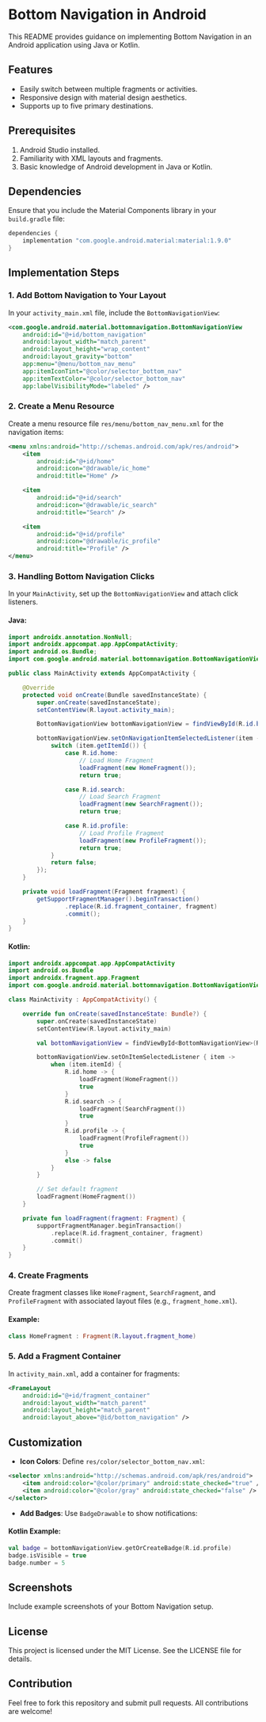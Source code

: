 # Bottom Navigation in Android

This README provides guidance on implementing Bottom Navigation in an Android application using Java or Kotlin.

## Features
- Easily switch between multiple fragments or activities.
- Responsive design with material design aesthetics.
- Supports up to five primary destinations.

## Prerequisites
1. Android Studio installed.
2. Familiarity with XML layouts and fragments.
3. Basic knowledge of Android development in Java or Kotlin.

## Dependencies
Ensure that you include the Material Components library in your `build.gradle` file:

```groovy
dependencies {
    implementation "com.google.android.material:material:1.9.0"
}
```

## Implementation Steps

### 1. Add Bottom Navigation to Your Layout
In your `activity_main.xml` file, include the `BottomNavigationView`:

```xml
<com.google.android.material.bottomnavigation.BottomNavigationView
    android:id="@+id/bottom_navigation"
    android:layout_width="match_parent"
    android:layout_height="wrap_content"
    android:layout_gravity="bottom"
    app:menu="@menu/bottom_nav_menu"
    app:itemIconTint="@color/selector_bottom_nav" 
    app:itemTextColor="@color/selector_bottom_nav"
    app:labelVisibilityMode="labeled" />
```

### 2. Create a Menu Resource
Create a menu resource file `res/menu/bottom_nav_menu.xml` for the navigation items:

```xml
<menu xmlns:android="http://schemas.android.com/apk/res/android">
    <item
        android:id="@+id/home"
        android:icon="@drawable/ic_home"
        android:title="Home" />

    <item
        android:id="@+id/search"
        android:icon="@drawable/ic_search"
        android:title="Search" />

    <item
        android:id="@+id/profile"
        android:icon="@drawable/ic_profile"
        android:title="Profile" />
</menu>
```

### 3. Handling Bottom Navigation Clicks
In your `MainActivity`, set up the `BottomNavigationView` and attach click listeners.

#### Java:
```java
import androidx.annotation.NonNull;
import androidx.appcompat.app.AppCompatActivity;
import android.os.Bundle;
import com.google.android.material.bottomnavigation.BottomNavigationView;

public class MainActivity extends AppCompatActivity {

    @Override
    protected void onCreate(Bundle savedInstanceState) {
        super.onCreate(savedInstanceState);
        setContentView(R.layout.activity_main);

        BottomNavigationView bottomNavigationView = findViewById(R.id.bottom_navigation);

        bottomNavigationView.setOnNavigationItemSelectedListener(item -> {
            switch (item.getItemId()) {
                case R.id.home:
                    // Load Home Fragment
                    loadFragment(new HomeFragment());
                    return true;

                case R.id.search:
                    // Load Search Fragment
                    loadFragment(new SearchFragment());
                    return true;

                case R.id.profile:
                    // Load Profile Fragment
                    loadFragment(new ProfileFragment());
                    return true;
            }
            return false;
        });
    }

    private void loadFragment(Fragment fragment) {
        getSupportFragmentManager().beginTransaction()
                .replace(R.id.fragment_container, fragment)
                .commit();
    }
}
```

#### Kotlin:
```kotlin
import androidx.appcompat.app.AppCompatActivity
import android.os.Bundle
import androidx.fragment.app.Fragment
import com.google.android.material.bottomnavigation.BottomNavigationView

class MainActivity : AppCompatActivity() {

    override fun onCreate(savedInstanceState: Bundle?) {
        super.onCreate(savedInstanceState)
        setContentView(R.layout.activity_main)

        val bottomNavigationView = findViewById<BottomNavigationView>(R.id.bottom_navigation)

        bottomNavigationView.setOnItemSelectedListener { item ->
            when (item.itemId) {
                R.id.home -> {
                    loadFragment(HomeFragment())
                    true
                }
                R.id.search -> {
                    loadFragment(SearchFragment())
                    true
                }
                R.id.profile -> {
                    loadFragment(ProfileFragment())
                    true
                }
                else -> false
            }
        }

        // Set default fragment
        loadFragment(HomeFragment())
    }

    private fun loadFragment(fragment: Fragment) {
        supportFragmentManager.beginTransaction()
            .replace(R.id.fragment_container, fragment)
            .commit()
    }
}
```

### 4. Create Fragments
Create fragment classes like `HomeFragment`, `SearchFragment`, and `ProfileFragment` with associated layout files (e.g., `fragment_home.xml`).

#### Example:
```kotlin
class HomeFragment : Fragment(R.layout.fragment_home)
```

### 5. Add a Fragment Container
In `activity_main.xml`, add a container for fragments:

```xml
<FrameLayout
    android:id="@+id/fragment_container"
    android:layout_width="match_parent"
    android:layout_height="match_parent"
    android:layout_above="@id/bottom_navigation" />
```

## Customization
- **Icon Colors**: Define `res/color/selector_bottom_nav.xml`:

```xml
<selector xmlns:android="http://schemas.android.com/apk/res/android">
    <item android:color="@color/primary" android:state_checked="true" />
    <item android:color="@color/gray" android:state_checked="false" />
</selector>
```

- **Add Badges**: Use `BadgeDrawable` to show notifications:

#### Kotlin Example:
```kotlin
val badge = bottomNavigationView.getOrCreateBadge(R.id.profile)
badge.isVisible = true
badge.number = 5
```

## Screenshots
Include example screenshots of your Bottom Navigation setup.

## License
This project is licensed under the MIT License. See the LICENSE file for details.

## Contribution
Feel free to fork this repository and submit pull requests. All contributions are welcome!
